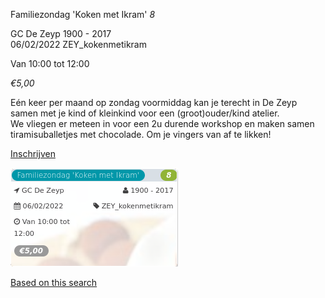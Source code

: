 Familiezondag 'Koken met Ikram' *8*

GC De Zeyp 1900 - 2017  
06/02/2022 ZEY\_kokenmetikram  

Van 10:00 tot 12:00

*€5,00*

  

  

Eén keer per maand op zondag voormiddag kan je terecht in De Zeyp samen met je kind of kleinkind voor een (groot)ouder/kind atelier.  
We vliegen er meteen in voor een 2u durende workshop en maken samen tiramisuballetjes met chocolade. Om je vingers van af te likken!  

[Inschrijven](https://tickets.vgc.be/activity/subscribe/ZEY_kokenmetikram)

![](72347.png)

[Based on this search](https://tickets.vgc.be/activity/index?&vrijeplaatsen=1&Age%5B%5D=3%2C5&entity=276)